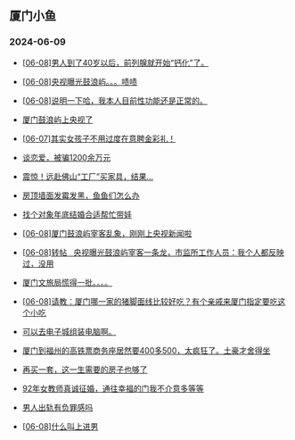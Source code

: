 ## 厦门小鱼 
### 2024-06-09

+ [[06-08]男人到了40岁以后，前列腺就开始“钙化”了。](http://bbs.xmfish.com/read-htm-tid-18201990.html)

+ [[06-08]央视曝光鼓浪屿。。。啧啧](http://bbs.xmfish.com/read-htm-tid-18202141.html)

+ [[06-08]说明一下哈，我本人目前性功能还是正常的。](http://bbs.xmfish.com/read-htm-tid-18202057.html)

+ [厦门鼓浪屿上央视了](http://bbs.xmfish.com/read-htm-tid-18202169.html)

+ [[06-07]其实女孩子不用过度在意聘金彩礼！](http://bbs.xmfish.com/read-htm-tid-18201971.html)

+ [谈恋爱，被骗1200余万元](http://bbs.xmfish.com/read-htm-tid-18202068.html)

+ [震惊！远赴佛山“工厂”买家具，结果…](http://bbs.xmfish.com/read-htm-tid-18202102.html)

+ [房顶墙面发霉发黑，鱼鱼们怎么办](http://bbs.xmfish.com/read-htm-tid-18202035.html)

+ [找个对象年底结婚合适帮忙带娃](http://bbs.xmfish.com/read-htm-tid-18201961.html)

+ [[06-08]厦门鼓浪屿宰客乱象，刚刚上央视新闻啦](http://bbs.xmfish.com/read-htm-tid-18202172.html)

+ [[06-08]转帖   央视曝光鼓浪屿宰客一条龙，市监所工作人员：我个人都反映过，没用](http://bbs.xmfish.com/read-htm-tid-18202228.html)

+ [厦门文旅局慌得一批。。。。](http://bbs.xmfish.com/read-htm-tid-18202281.html)

+ [[06-08]请教：厦门哪一家的猪脚面线比较好吃？有个亲戚来厦门指定要吃这个小吃](http://bbs.xmfish.com/read-htm-tid-18202059.html)

+ [可以去电子城组装电脑啊。](http://bbs.xmfish.com/read-htm-tid-18202160.html)

+ [厦门到福州的高铁票商务座居然要400多500，太疯狂了。土豪才舍得坐](http://bbs.xmfish.com/read-htm-tid-18202093.html)

+ [再买一套，这一生需要的房子也够了](http://bbs.xmfish.com/read-htm-tid-18202098.html)

+ [92年女教师真诚征婚，通往幸福的门我不介意多等等](http://bbs.xmfish.com/read-htm-tid-18202115.html)

+ [男人出轨有负罪感吗](http://bbs.xmfish.com/read-htm-tid-18202303.html)

+ [[06-08]什么叫上进男](http://bbs.xmfish.com/read-htm-tid-18202262.html)

